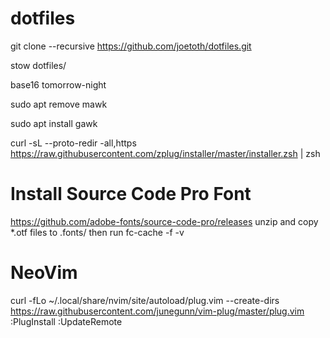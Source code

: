 # dotfiles
git clone --recursive https://github.com/joetoth/dotfiles.git

stow dotfiles/

base16 tomorrow-night

sudo apt remove mawk

sudo apt install gawk

curl -sL --proto-redir -all,https https://raw.githubusercontent.com/zplug/installer/master/installer.zsh | zsh

# Install Source Code Pro Font
https://github.com/adobe-fonts/source-code-pro/releases
unzip and copy *.otf files to .fonts/ then run fc-cache -f -v

# NeoVim
curl -fLo ~/.local/share/nvim/site/autoload/plug.vim --create-dirs \
    https://raw.githubusercontent.com/junegunn/vim-plug/master/plug.vim
:PlugInstall
:UpdateRemote

